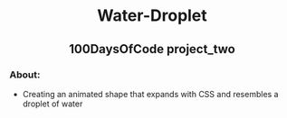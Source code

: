 
<!-- PROJECT TITLE -->
  <h1 align="center">Water-Droplet</h1>
 <h2 2 align="center">
    100DaysOfCode project_two
    <br />
    </h2>

### About:
* Creating an animated shape that expands with CSS and resembles a droplet of water


